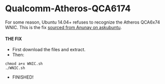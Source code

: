 # Qualcomm-Atheros-QCA6174 #
For some reason, Ubuntu 14.04+ refuses to recognize the Atheros QCA6x74 WNIC. This is the fix [sourced from Anunay on askubuntu](http://askubuntu.com/questions/662172/problem-with-wireless-driver-on-ubuntu-15-04-and-lenovo-z51-70).

#### THE FIX ####
* First download the files and extract.
* Then:
```
chmod a+x WNIC.sh
./WNIC.sh
```
* FINISHED!

